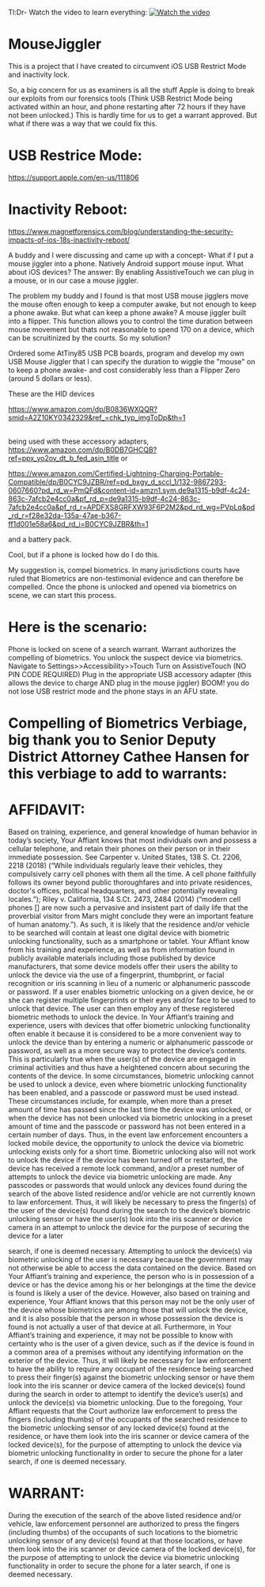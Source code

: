 Tl:Dr- Watch the video to learn everything:
[![Watch the video](https://github.com/user-attachments/assets/71913b4b-dedb-44c7-9eda-f15a186d8e78)](https://youtu.be/mlaZyygO6lI)




# MouseJiggler
This is a project that I have created to circumvent iOS USB Restrict Mode and inactivity lock.

So, a big concern for us as examiners is all the stuff Apple is doing to break our exploits from our forensics tools (Think USB Restrict Mode being activated within an hour, and phone restarting after 72 hours if they have not been unlocked.) This is hardly time for us to get a warrant approved. But what if there was a way that we could fix this.

# USB Restrice Mode:
https://support.apple.com/en-us/111806

# Inactivity Reboot:
https://www.magnetforensics.com/blog/understanding-the-security-impacts-of-ios-18s-inactivity-reboot/

A buddy and I were discussing and came up with a concept- What if I put a mouse jiggler into a phone. Natively Android support mouse input. What about iOS devices? The answer: By enabling AssistiveTouch we can plug in a mouse, or in our case a mouse jiggler. 

The problem my buddy and I found is that most USB mouse jigglers move the mouse often enough to keep a computer awake, but not enough to keep a phone awake. But what can keep a phone awake? A mouse jiggler built into a flipper. This function allows you to control the time duration between mouse movement but thats not reasonable to spend 170 on a device, which can be scruitinized by the courts. So my solution?

Ordered some AtTiny85 USB PCB boards, program and develop my own USB Mouse Jiggler that I can specify the duration to wiggle the "mouse" on to keep a phone awake- and cost considerably less than a Flipper Zero (around 5 dollars or less).  

These are the HID devices<br>

https://www.amazon.com/dp/B0836WXQQR?smid=A2Z10KY0342329&ref_=chk_typ_imgToDp&th=1

<br>being used with these accessory adapters,
https://www.amazon.com/dp/B0DB7GHCQB?ref=ppx_yo2ov_dt_b_fed_asin_title or <br>

https://www.amazon.com/Certified-Lightning-Charging-Portable-Compatible/dp/B0CYC9JZBR/ref=pd_bxgy_d_sccl_1/132-9867293-0607660?pd_rd_w=PmQFd&content-id=amzn1.sym.de9a1315-b9df-4c24-863c-7afcb2e4cc0a&pf_rd_p=de9a1315-b9df-4c24-863c-7afcb2e4cc0a&pf_rd_r=APDFXS8GRFXW93F6P2M2&pd_rd_wg=PVpLq&pd_rd_r=f28e32da-135a-47ae-b367-ff1d001e58a6&pd_rd_i=B0CYC9JZBR&th=1

and a battery pack.

Cool, but if a phone is locked how do I do this.

My suggestion is, compel biometrics. In many jurisdictions courts have ruled that Biometrics are non-testimonial evidence and can therefore be compelled. Once the phone is unlocked and opened via biometrics on scene, we can start this process.

# Here is the scenario:
Phone is locked on scene of a search warrant.
Warrant authorizes the compelling of biometrics.
You unlock the suspect device via biometrics.
Navigate to Settings>>Accessibility>>Touch
Turn on AssistiveTouch (NO PIN CODE REQUIRED)
Plug in the appropriate USB accessory adapter (this allows the device to charge AND plug in the mouse jiggler)
BOOM! you do not lose USB restrict mode and the phone stays in an AFU state.


# Compelling of Biometrics Verbiage, big thank you to Senior Deputy District Attorney Cathee Hansen for this verbiage to add to warrants:

# AFFIDAVIT:
Based on training, experience, and general knowledge of human behavior in today’s society,
Your Affiant knows that most individuals own and possess a cellular telephone, and retain their
phones on their person or in their immediate possession. See Carpenter v. United States, 138 S.
Ct. 2206, 2218 (2018) (“While individuals regularly leave their vehicles, they compulsively
carry cell phones with them all the time. A cell phone faithfully follows its owner beyond public
thoroughfares and into private residences, doctor&#39;s offices, political headquarters, and other
potentially revealing locales.”); Riley v. California, 134 S.Ct. 2473, 2484 (2014) (“modern cell
phones [] are now such a pervasive and insistent part of daily life that the proverbial visitor from
Mars might conclude they were an important feature of human anatomy.”).
As such, it is likely that the residence and/or vehicle to be searched will contain at least one
digital device with biometric unlocking functionality, such as a smartphone or tablet. Your
Affiant know from his training and experience, as well as from information found in publicly
available materials including those published by device manufacturers, that some device models
offer their users the ability to unlock the device via the use of a fingerprint, thumbprint, or facial
recognition or iris scanning in lieu of a numeric or alphanumeric passcode or password.
If a user enables biometric unlocking on a given device, he or she can register multiple
fingerprints or their eyes and/or face to be used to unlock that device. The user can then employ
any of these registered biometric methods to unlock the device. In Your Affiant’s training and
experience, users with devices that offer biometric unlocking functionality often enable it
because it is considered to be a more convenient way to unlock the device than by entering a
numeric or alphanumeric passcode or password, as well as a more secure way to protect the
device’s contents. This is particularly true when the user(s) of the device are engaged in criminal
activities and thus have a heightened concern about securing the contents of the device.
In some circumstances, biometric unlocking cannot be used to unlock a device, even where
biometric unlocking functionality has been enabled, and a passcode or password must be used
instead. These circumstances include, for example, when more than a preset amount of time has
passed since the last time the device was unlocked, or when the device has not been unlocked via
biometric unlocking in a preset amount of time and the passcode or password has not been
entered in a certain number of days.
Thus, in the event law enforcement encounters a locked mobile device, the opportunity to unlock
the device via biometric unlocking exists only for a short time. Biometric unlocking also will
not work to unlock the device if the device has been turned off or restarted, the device has
received a remote lock command, and/or a preset number of attempts to unlock the device via
biometric unlocking are made.
Any passcodes or passwords that would unlock any devices found during the search of the above
listed residence and/or vehicle are not currently known to law enforcement. Thus, it will likely
be necessary to press the finger(s) of the user of the device(s) found during the search to the
device’s biometric unlocking sensor or have the user(s) look into the iris scanner or device
camera in an attempt to unlock the device for the purpose of securing the device for a later

search, if one is deemed necessary. Attempting to unlock the device(s) via biometric unlocking
of the user is necessary because the government may not otherwise be able to access the data
contained on the device.
Based on Your Affiant’s training and experience, the person who is in possession of a device or
has the device among his or her belongings at the time the device is found is likely a user of the
device. However, also based on training and experience, Your Affiant knows that this person
may not be the only user of the device whose biometrics are among those that will unlock the
device, and it is also possible that the person in whose possession the device is found is not
actually a user of that device at all. Furthermore, in Your Affiant’s training and experience, it
may not be possible to know with certainty who is the user of a given device, such as if the
device is found in a common area of a premises without any identifying information on the
exterior of the device. Thus, it will likely be necessary for law enforcement to have the ability to
require any occupant of the residence being searched to press their finger(s) against the biometric
unlocking sensor or have them look into the iris scanner or device camera of the locked device(s)
found during the search in order to attempt to identify the device’s user(s) and unlock the
device(s) via biometric unlocking.
Due to the foregoing, Your Affiant requests that the Court authorize law enforcement to press the
fingers (including thumbs) of the occupants of the searched residence to the biometric unlocking
sensor of any locked device(s) found at the residence, or have them look into the iris scanner or
device camera of the locked device(s), for the purpose of attempting to unlock the device via
biometric unlocking functionality in order to secure the phone for a later search, if one is deemed
necessary.

# WARRANT:
During the execution of the search of the above listed residence and/or vehicle, law enforcement
personnel are authorized to press the fingers (including thumbs) of the occupants of such
locations to the biometric unlocking sensor of any device(s) found at that those locations, or have
them look into the iris scanner or device camera of the locked device(s), for the purpose of
attempting to unlock the device via biometric unlocking functionality in order to secure the
phone for a later search, if one is deemed necessary.


